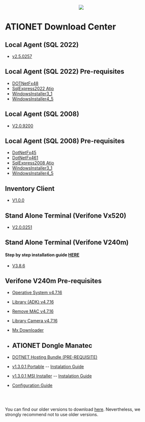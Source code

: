 
<p align="center">
  <img src="https://github.com/Ationet/ationetdocs/raw/master/Content/Images/ATIOnetLogo_250x70.png" />
</p>

# ATIONET Download Center

## Local Agent (SQL 2022)
- [v2.5.0257](https://github.com/Ationet/ationetdownloads/raw/refs/heads/master/Download%20Files/Local%20Agent%20(SQL%202022)/LA%202.5.0257.zip)

## Local Agent (SQL 2022) Pre-requisites
- [DOTNetFx48](https://www.dropbox.com/scl/fo/xz152qagna2ggeexgh5fx/AE9P8xSaBGyfw5HjYIxxJZk?rlkey=qaua545f5tb36nx3kpo32g3g8&dl=1)
- [SqlExpress2022 Atio](https://www.dropbox.com/scl/fo/heosnows0vc84gz73ofy3/AFgIG07cHyTJXD23PWu3PFA?rlkey=qdurzvgyptte10pqtsls2qjt5&dl=1)
- [WindowsInstaller3_1](https://www.dropbox.com/sh/3ougehv562y10lk/AABW_ut6GanPPQ_Vs4uz2tyea?dl=1)
- [WindowsInstaller4_5](https://www.dropbox.com/sh/nb0l663jln6jzaf/AAA5bZ-krsQua-qj829Itfw9a?dl=1)

## Local Agent (SQL 2008)
- [V2.0.9200](https://github.com/Ationet/ationetdownloads/raw/refs/heads/master/Download%20Files/Local%20Agent%20(SQL%202008)/LA%20V2.0.9200.zip)

## Local Agent (SQL 2008) Pre-requisites
- [DotNetFx45](https://www.dropbox.com/sh/7ce3wik49m4sl2w/AACJ9MW-xOD7TKfOIfbz3EYfa?dl=1)
- [DotNetFx461](https://www.dropbox.com/sh/1vbzunfx1p33hsp/AAAjKmXFY32RbT6oGdIyl0E-a?dl=1)
- [SqlExpress2008 Atio](https://www.dropbox.com/sh/hozg2pq9nkufb47/AACsadChxE2P-e1yVMLt0jgBa?dl=1)
- [WindowsInstaller3_1](https://www.dropbox.com/sh/3ougehv562y10lk/AABW_ut6GanPPQ_Vs4uz2tyea?dl=1)
- [WindowsInstaller4_5](https://www.dropbox.com/sh/nb0l663jln6jzaf/AAA5bZ-krsQua-qj829Itfw9a?dl=1)
    
    
## Inventory Client
- [V1.0.0](https://github.com/Ationet/ationetdownloads/raw/refs/heads/master/Download%20Files/Inventory%20Client/ATIONet%20Inventory%20Client%201.0.0.zip)
    
    
## Stand Alone Terminal (Verifone Vx520)
- [V2.0.0251](https://github.com/Ationet/ationetdownloads/raw/refs/heads/master/Download%20Files/Stand%20Alone%20Terminal%20(Verifone%20Vx520)/StandAlone%20(2.0.0251).zip)

        
## Stand Alone Terminal (Verifone V240m)
#### Step by step installation guide [HERE](https://github.com/Ationet/ationetdocs/blob/master/README_TechnicalDocumentation.md#v240m-standalone-terminal-installation-guide)
- [V3.8.6](https://github.com/Ationet/ationetdownloads/raw/refs/heads/master/Download%20Files/Stand%20Alone%20Terminal%20(Verifone%20V240m)/StandAlone%20V240mv3.8.6.tgz)
 
    
## Verifone V240m Pre-requisites
- [Operative System v4.7.16](https://www.dropbox.com/s/atg659vb5rbzm7r/dl.vos2-prod-Engage-release-31342300.tgz?dl=1)
- [Library (ADK) v4.7.16](https://www.dropbox.com/s/ieeah7e3i5t193u/dl.adk-4.7.16-1260-vos2-engage-prod.tgz?dl=1)
- [Remove MAC v4.7.16](https://www.dropbox.com/s/5prax0vxmb7b9u7/dl.mac-remove-3.80.11-prod.tgz?dl=1)
- [Library Camera v4.7.16](https://www.dropbox.com/s/o835ogktq4zvyem/dl.libhoneywell-0.3-4-prod.tar?dl=1)
- [Mx Downloader](https://www.dropbox.com/s/r15jo6iqubtkbon/MxDownloader_2.9.0_Setup.exe?dl=1)

- ## ATIONET Dongle Manatec

- [DOTNET Hosting Bundle (PRE-REQUISITE)](https://www.dropbox.com/scl/fi/vljvuqzghngswnvvdaw58/dotnet-hosting-6.0.36-win.exe?rlkey=ka92j5hbi45x69gpp74rnt2me&st=kzu5mo18&dl=0)
- [v1.3.0.1 Portable](https://www.dropbox.com/scl/fi/fm7j1drs9aochwiz0otrk/Atio.DongleManatecPortable_1.3.0.1.zip?rlkey=ocizasshjf45wwhypy9qzqn98&st=06st2l0l&dl=0)
 -- [Instalation Guide](https://www.dropbox.com/scl/fi/ukjpw4v8wr2b3u28rrqfy/ATIONET-Dongle-Manatec-Portable-Installation-Guide.pdf?rlkey=ia19vjsykrlyp7ljb01rzd6xn&st=4f6umyv6&dl=0)
- [v1.3.0.1 MSI Installer](https://www.dropbox.com/scl/fi/oxhr6w8exs0dolatlci1j/AtionetDongleManatecSetup_1.3.0.1.zip?rlkey=88odlbey6h21ute0dk1eghtkx&st=zrzq915b&dl=0)  -- [Instalation Guide](https://www.dropbox.com/scl/fi/5w5mcid7m3qk1wj9nx7ep/ATIONET-Dongle-Manatec-MSI-Installation-Guide.pdf?rlkey=5jjj4skfgwo66bta9n4ig5c14&st=x9cy26nf&dl=0)
- [Configuration Guide](https://www.dropbox.com/scl/fi/51v2wfkdwzea1lbo9lwbp/ATIONET-Dongle-Manatec-Configuration-Guide.pdf?rlkey=3ycb6a8zuekolk1gv71dkvx37&st=u55turqr&dl=0)

<br />
<br />

You can find our older versions to download [here](https://github.com/Ationet/ationetdownloads/blob/master/Older%20Version.md). Nevertheless, we strongly recommend not to use older versions.
